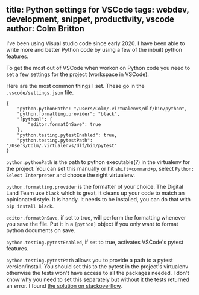 title: Python settings for VSCode
tags: webdev, development, snippet, productivity, vscode
author: Colm Britton
--------------------

I've been using Visual studio code since early 2020. I have been able to write more and better Python code by using a few of the inbuilt python features.

To get the most out of VSCode when workon on Python code you need to set a few settings for the project (workspace in VSCode).

Here are the most common things I set. These go in the `.vscode/settings.json` file.


    {
        "python.pythonPath": "/Users/Colm/.virtualenvs/dlf/bin/python",
        "python.formatting.provider": "black",
        "[python]": {
            "editor.formatOnSave": true
        },
        "python.testing.pytestEnabled": true,
        "python.testing.pytestPath": "/Users/Colm/.virtualenvs/dlf/bin/pytest"
    }


`python.pythonPath` is the path to python executable(?) in the virtualenv for the project. You can set this manually or hit `shift+command+p`, select `Python: Select Interpreter` and choose the right virtualenv.

`python.formatting.provider` is the formatter of your choice. The Digital Land Team use `black` which is great, it cleans up your code to match an opinionated style. It is handy. It needs to be installed, you can do that with `pip install black`.

`editor.formatOnSave`, if set to true, will perform the formatting whenever you save the file. Put it in a `[python]` object if you only want to format python documents on save.

`python.testing.pytestEnabled`, if set to true, activates VSCode's pytest features.

`python.testing.pytestPath` allows you to provide a path to a pytest version/install. You should set this to the pytest in the project's virtualenv otherwise the tests won't have access to all the packages needed. I don't know why you need to set this separately but without it the tests returned an error. I found [the solution on stackoverflow](https://stackoverflow.com/questions/64589254/vscode-does-not-run-pytest-properly-from-virtual-environment).